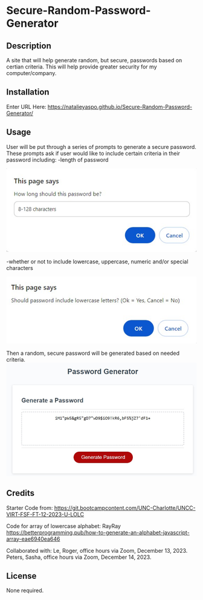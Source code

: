 # Secure-Random-Password-Generator

## Description

A site that will help generate random, but secure, passwords based on certian criteria.
This will help provide greater security for my computer/company.


## Installation

Enter URL Here: https://natalieyaspo.github.io/Secure-Random-Password-Generator/

## Usage

User will be put through a series of prompts to generate a secure password.
These prompts ask if user would like to include certain criteria in their password including:
-length of password

<img src="./Assets/images/LengthOfPassword.jpg" alt="pop-up browswer box asking for the length of password">

-whether or not to include lowercase, uppercase, numeric and/or special characters

<img src="./Assets/images/AnyLowercase.jpg" alt="pop-up browser box asking if password needs any lowercase letters">

Then a random, secure password will be generated based on needed criteria.
<img src="./Assets/images/PasswordGenerated.jpg" atl="random password generaged">

## Credits

Starter Code from: https://git.bootcampcontent.com/UNC-Charlotte/UNCC-VIRT-FSF-FT-12-2023-U-LOLC

Code for array of lowercase alphabet: RayRay https://betterprogramming.pub/how-to-generate-an-alphabet-javascript-array-eae6940ea646

Collaborated with:
Le, Roger, office hours via Zoom, December 13, 2023.
Peters, Sasha, office hours via Zoom, December 14, 2023.

## License

None required.